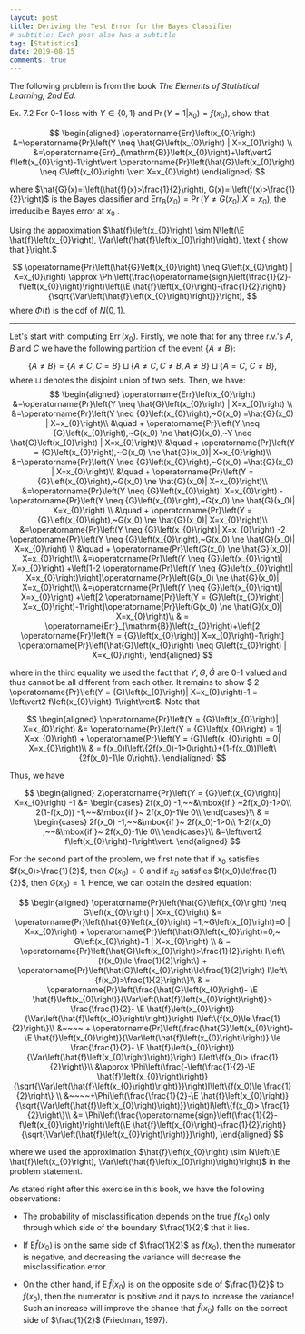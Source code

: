 ```yaml
---
layout: post
title: Deriving the Test Error for the Bayes Classifier
# subtitle: Each post also has a subtitle
tag: [Statistics]
date: 2019-08-15
comments: true
---
```

The following problem is from the book *The Elements of
Statistical Learning, 2nd Ed.*

Ex. 7.2 For 0-1 loss with $Y \in\{0,1\}$ and $\operatorname{Pr}\left(Y=1 \vert x_{0}\right)=f\left(x_{0}\right),$ show that

$$
\begin{aligned} \operatorname{Err}\left(x_{0}\right) &=\operatorname{Pr}\left(Y \neq \hat{G}\left(x_{0}\right) | X=x_{0}\right) \\ &=\operatorname{Err}_{\mathrm{B}}\left(x_{0}\right)+\left\vert2 f\left(x_{0}\right)-1\right\vert \operatorname{Pr}\left(\hat{G}\left(x_{0}\right) \neq G\left(x_{0}\right) \vert X=x_{0}\right) \end{aligned}
$$

where $\hat{G}(x)=I\left(\hat{f}(x)>\frac{1}{2}\right), G(x)=I\left(f(x)>\frac{1}{2}\right)$ is the Bayes classifier
and $\operatorname{Err}_{\mathrm{B}} (x_{0})=\operatorname{Pr}\left(Y \neq G(x_{0}) \vert X=x_{0}\right)$, the irreducible Bayes error at $x_{0}$ .

Using the approximation $\hat{f}\left(x_{0}\right) \sim N\left(\E \hat{f}\left(x_{0}\right), \Var\left(\hat{f}\left(x_{0}\right)\right), \text { show that }\right.$

$$
\operatorname{Pr}\left(\hat{G}\left(x_{0}\right) \neq G\left(x_{0}\right) | X=x_{0}\right) \approx \Phi\left(\frac{\operatorname{sign}\left(\frac{1}{2}-f\left(x_{0}\right)\right)\left(\E \hat{f}\left(x_{0}\right)-\frac{1}{2}\right)}{\sqrt{\Var\left(\hat{f}\left(x_{0}\right)\right)}}\right),
$$
where $\Phi(t)$ is the cdf of $N(0,1)$.

---
Let's start with computing $\operatorname{Err}\left(x_{0}\right)$.
Firstly, we note that for any three r.v.'s $A,B$ and $C$ we have the following partition of the event $\{A\ne B\}$:

$$
\left\{A\ne B\right\} =  \{A\ne C, C=B\} \sqcup  \{A\ne C, C\ne B, A\ne B\} \sqcup  \{A= C,~C\ne B\},
$$
where $\sqcup$ denotes the disjoint union of two sets. Then, we have:
$$
\begin{aligned} \operatorname{Err}\left(x_{0}\right) &=\operatorname{Pr}\left(Y \neq \hat{G}\left(x_{0}\right) | X=x_{0}\right) \\
&=\operatorname{Pr}\left(Y \neq {G}\left(x_{0}\right),~G(x_0) =\hat{G}(x_0) | X=x_{0}\right)\\
&\quad + \operatorname{Pr}\left(Y \neq {G}\left(x_{0}\right),~G(x_0) \ne \hat{G}(x_0),~Y \neq \hat{G}\left(x_{0}\right) | X=x_{0}\right)\\
&\quad + \operatorname{Pr}\left(Y = {G}\left(x_{0}\right),~G(x_0) \ne \hat{G}(x_0)| X=x_{0}\right)\\
&=\operatorname{Pr}\left(Y \neq {G}\left(x_{0}\right),~G(x_0) =\hat{G}(x_0) | X=x_{0}\right)\\
&\quad + \operatorname{Pr}\left(Y = {G}\left(x_{0}\right),~G(x_0) \ne \hat{G}(x_0)| X=x_{0}\right)\\
&=\operatorname{Pr}\left(Y \neq {G}\left(x_{0}\right)| X=x_{0}\right) - \operatorname{Pr}\left(Y \neq {G}\left(x_{0}\right),~G(x_0) \ne \hat{G}(x_0)| X=x_{0}\right)  \\
&\quad + \operatorname{Pr}\left(Y = {G}\left(x_{0}\right),~G(x_0) \ne \hat{G}(x_0)| X=x_{0}\right)\\
&=\operatorname{Pr}\left(Y \neq {G}\left(x_{0}\right)| X=x_{0}\right) -2 \operatorname{Pr}\left(Y \neq {G}\left(x_{0}\right),~G(x_0) \ne \hat{G}(x_0)| X=x_{0}\right)  \\
&\quad + \operatorname{Pr}\left(G(x_0) \ne \hat{G}(x_0)| X=x_{0}\right)\\
&=\operatorname{Pr}\left(Y \neq {G}\left(x_{0}\right)| X=x_{0}\right) +\left[1-2 \operatorname{Pr}\left(Y \neq {G}\left(x_{0}\right)| X=x_{0}\right)\right]\operatorname{Pr}\left(G(x_0) \ne \hat{G}(x_0)| X=x_{0}\right)\\
&=\operatorname{Pr}\left(Y \neq {G}\left(x_{0}\right)| X=x_{0}\right) +\left[2 \operatorname{Pr}\left(Y = {G}\left(x_{0}\right)| X=x_{0}\right)-1\right]\operatorname{Pr}\left(G(x_0) \ne \hat{G}(x_0)| X=x_{0}\right)\\
& = \operatorname{Err}_{\mathrm{B}}\left(x_{0}\right)+\left[2 \operatorname{Pr}\left(Y = {G}\left(x_{0}\right)| X=x_{0}\right)-1\right] \operatorname{Pr}\left(\hat{G}\left(x_{0}\right) \neq G\left(x_{0}\right) | X=x_{0}\right),
 \end{aligned}
$$

where in the third equality we used the fact that $Y, G, \hat{G}$ are 0-1 valued and thus cannot be all different from each other. It remains to show
$ 2 \operatorname{Pr}\left(Y = {G}\left(x_{0}\right)| X=x_{0}\right)-1 = \left\vert2 f\left(x_{0}\right)-1\right\vert$. Note that

$$
\begin{aligned}
\operatorname{Pr}\left(Y = {G}\left(x_{0}\right)| X=x_{0}\right) &= \operatorname{Pr}\left(Y = {G}\left(x_{0}\right) = 1| X=x_{0}\right) + \operatorname{Pr}\left(Y = {G}\left(x_{0}\right) = 0| X=x_{0}\right)\\
& = f(x_0)I\left\{2f(x_0)-1>0\right\}+(1-f(x_0))I\left\{2f(x_0)-1\le 0\right\}.
\end{aligned}
$$

Thus, we have

$$
\begin{aligned}
2\operatorname{Pr}\left(Y = {G}\left(x_{0}\right)| X=x_{0}\right) -1 &=
\begin{cases}
2f(x_0) -1,~~&\mbox{if } ~2f(x_0)-1>0\\
2(1-f(x_0)) -1,~~&\mbox{if }~ 2f(x_0)-1\le 0\\
\end{cases}\\
& = \begin{cases}
2f(x_0) -1,~~&\mbox{if }~ 2f(x_0)-1>0\\
1-2f(x_0) ,~~&\mbox{if }~ 2f(x_0)-1\le 0\\
\end{cases}\\
&=\left\vert2 f\left(x_{0}\right)-1\right\vert.
 \end{aligned}
$$

For the second part of the problem, we first note that if $x_0$ satisfies $f(x_0)>\frac{1}{2}$, then $G(x_0) = 0$ and if $x_0$ satisfies $f(x_0)\le\frac{1}{2}$, then $G(x_0) = 1$. Hence, we can obtain the desired equation:

$$
\begin{aligned}
\operatorname{Pr}\left(\hat{G}\left(x_{0}\right) \neq G\left(x_{0}\right) | X=x_{0}\right)  &= \operatorname{Pr}\left(\hat{G}\left(x_{0}\right) =1,~G\left(x_{0}\right)=0 | X=x_{0}\right) + \operatorname{Pr}\left(\hat{G}\left(x_{0}\right)=0,~ G\left(x_{0}\right)=1 | X=x_{0}\right) \\
& = \operatorname{Pr}\left(\hat{G}\left(x_{0}\right)>\frac{1}{2}\right) I\left\{f(x_0)\le \frac{1}{2}\right\} + \operatorname{Pr}\left(\hat{G}\left(x_{0}\right)\le\frac{1}{2}\right) I\left\{f(x_0)>\frac{1}{2}\right\}\\
& = \operatorname{Pr}\left(\frac{\hat{G}\left(x_{0}\right)- \E \hat{f}\left(x_{0}\right)}{\Var\left(\hat{f}\left(x_{0}\right)\right)}> \frac{\frac{1}{2}- \E \hat{f}\left(x_{0}\right)}{\Var\left(\hat{f}\left(x_{0}\right)\right)}\right) I\left\{f(x_0)\le \frac{1}{2}\right\}\\
&~~~~ + \operatorname{Pr}\left(\frac{\hat{G}\left(x_{0}\right)- \E \hat{f}\left(x_{0}\right)}{\Var\left(\hat{f}\left(x_{0}\right)\right)} \le \frac{\frac{1}{2}- \E \hat{f}\left(x_{0}\right)}{\Var\left(\hat{f}\left(x_{0}\right)\right)}\right) I\left\{f(x_0)> \frac{1}{2}\right\}\\
&\approx \Phi\left(\frac{-\left(\frac{1}{2}-\E \hat{f}\left(x_{0}\right)\right)}{\sqrt{\Var\left(\hat{f}\left(x_{0}\right)\right)}}\right)I\left\{f(x_0)\le \frac{1}{2}\right\} \\
&~~~~+\Phi\left(\frac{\frac{1}{2}-\E \hat{f}\left(x_{0}\right)}{\sqrt{\Var\left(\hat{f}\left(x_{0}\right)\right)}}\right)I\left\{f(x_0)> \frac{1}{2}\right\}\\
&= \Phi\left(\frac{\operatorname{sign}\left(\frac{1}{2}-f\left(x_{0}\right)\right)\left(\E \hat{f}\left(x_{0}\right)-\frac{1}{2}\right)}{\sqrt{\Var\left(\hat{f}\left(x_{0}\right)\right)}}\right),
 \end{aligned}
$$

where we used the approximation $\hat{f}\left(x_{0}\right) \sim N\left(\E \hat{f}\left(x_{0}\right), \Var\left(\hat{f}\left(x_{0}\right)\right)\right)$ in the problem statement.

As stated right after this exercise in this book, we have the following observations:

- The probability of misclassification depends on the true $f\left(x_{0}\right)$ only through which side of the boundary $\frac{1}{2}$ that it lies.

- If $\mathrm{E} \hat{f}\left(x_{0}\right)$ is on the same
side of $\frac{1}{2}$ as $f\left(x_{0}\right),$ then the numerator is negative, and decreasing the variance
will decrease the misclassification error.

- On the other hand, if $\operatorname{E} \hat{f}\left(x_{0}\right)$ is on the opposite side of $\frac{1}{2}$ to $f\left(x_{0}\right),$ then the numerator is positive and it pays to
increase the variance! Such an increase will improve the chance that $\hat{f}\left(x_{0}\right)$
falls on the correct side of $\frac{1}{2}$ (Friedman, 1997).
